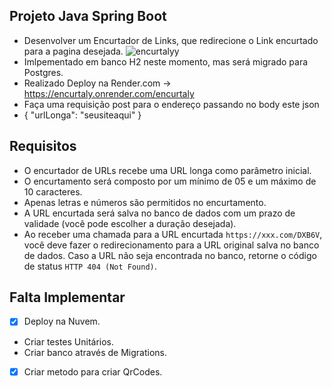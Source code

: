 ## Projeto Java Spring Boot 

- Desenvolver um Encurtador de Links, que redirecione o Link encurtado para a pagina desejada. 
![encurtalyy](https://github.com/user-attachments/assets/fc95be9f-cd81-4bce-8a71-657318875993)
- Imlpementado em banco H2 neste momento, mas será migrado para Postgres. 
- Realizado Deploy na Render.com -> https://encurtaly.onrender.com/encurtaly
- Faça uma requisição post para o endereço passando no body este json
- {
    "urlLonga": "seusiteaqui"
}


## Requisitos

- O encurtador de URLs recebe uma URL longa como parâmetro inicial.
- O encurtamento será composto por um mínimo de 05 e um máximo de 10 caracteres.
- Apenas letras e números são permitidos no encurtamento.
- A URL encurtada será salva no banco de dados com um prazo de validade (você pode escolher a duração desejada).
- Ao receber uma chamada para a URL encurtada `https://xxx.com/DXB6V`, você deve fazer o redirecionamento para a
  URL original salva no banco de dados. Caso a URL não seja encontrada no banco, retorne o código de
  status `HTTP 404 (Not Found)`.

## Falta Implementar 
- [x]  Deploy na Nuvem.
- Criar testes Unitários.
- Criar banco através de Migrations.
- [x]  Criar metodo para criar QrCodes.
